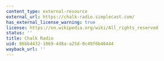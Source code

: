 ```yaml
---
content_type: external-resource
external_url: https://chalk-radio.simplecast.com/
has_external_license_warning: true
license: https://en.wikipedia.org/wiki/All_rights_reserved
status: ''
title: Chalk Radio
uid: 86bb4432-1069-4d8a-a25d-0c49f6b46444
wayback_url: ''
---
```

